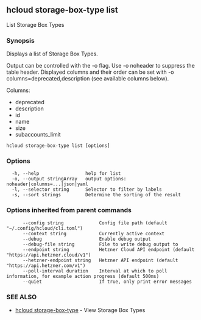 ## hcloud storage-box-type list

List Storage Box Types

### Synopsis

Displays a list of Storage Box Types.

Output can be controlled with the -o flag. Use -o noheader to suppress the
table header. Displayed columns and their order can be set with
-o columns=deprecated,description (see available columns below).

Columns:
 - deprecated
 - description
 - id
 - name
 - size
 - subaccounts_limit

```
hcloud storage-box-type list [options]
```

### Options

```
  -h, --help                 help for list
  -o, --output stringArray   output options: noheader|columns=...|json|yaml
  -l, --selector string      Selector to filter by labels
  -s, --sort strings         Determine the sorting of the result
```

### Options inherited from parent commands

```
      --config string             Config file path (default "~/.config/hcloud/cli.toml")
      --context string            Currently active context
      --debug                     Enable debug output
      --debug-file string         File to write debug output to
      --endpoint string           Hetzner Cloud API endpoint (default "https://api.hetzner.cloud/v1")
      --hetzner-endpoint string   Hetzner API endpoint (default "https://api.hetzner.com/v1")
      --poll-interval duration    Interval at which to poll information, for example action progress (default 500ms)
      --quiet                     If true, only print error messages
```

### SEE ALSO

* [hcloud storage-box-type](hcloud_storage-box-type.md)	 - View Storage Box Types
